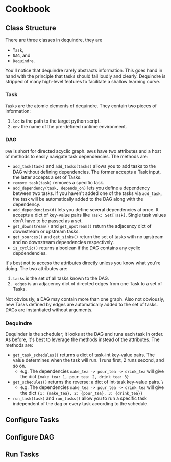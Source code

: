 
# Cookbook

## Class Structure

There are three classes in dequindre, they are

- `Task`,  
- `DAG`, and  
- `Dequindre`.

You'll notice that dequindre rarely abstracts information. This goes hand in hand with the principle that tasks should fail loudly and clearly. Dequindre is stripped of many high-level features to facilitate a shallow learning curve.  

### Task

`Task`s are the atomic elements of dequindre. They contain two pieces of information:

1. `loc` is the path to the target python script.
1. `env` the name of the pre-defined runtime environment.

### DAG

`DAG` is short for directed acyclic graph. `DAG`s have two attributes and a host of methods to easily navigate task dependencies. The methods are:

- `add_task(task)` and `add_tasks(tasks)` allows you to add tasks to the DAG without defining dependencies. The former accepts a Task input, the latter accepts a set of Tasks.  
- `remove_task(task)` removes a specific task.
- `add_dependency(task, depends_on)` lets you define a dependency between two tasks. If you haven't added one of the tasks via `add_task`, the task will be automatically added to the DAG along with the dependency. 
- `add_dependencies(d)` lets you define several dependencies at once. It accepts a dict of key-value pairs like `Task: Set[Task]`. Single task values don't have to be passed as a set.
- `get_downstream()` and `get_upstream()` return the adjacency dict of downstream or upstream tasks.
- `get_sources()` and `get_sinks()` return the set of tasks with no upstream and no downstream dependencies respectively.  
- `is_cyclic()` returns a boolean if the DAG contains any cyclic depdendencies.

It's best not to access the attributes directly unless you know what you're doing. The two attributes are:

1. `tasks` is the set of all tasks known to the DAG.
2. `_edges` is an adjacency dict of directed edges from one Task to a set of Tasks.

Not obviously, a DAG may contain more than one graph. Also not obviously, new Tasks defined by edges are automatically added to the set of tasks. DAGs are instantiated without arguments.

### Dequindre

Dequinder is the scheduler; it looks at the DAG and runs each task in order. As before, it's best to leverage the methods instead of the attributes. The methods are:

- `get_task_schedules()` returns a dict of task-int key-value pairs. The value determines when the task will run. 1 runs first, 2 runs second, and so on.  
  - e.g. The dependencies `make_tea -> pour_tea -> drink_tea` will give the dict `{make_tea: 1, pour_tea: 2, drink_tea: 3}`
- `get_schedules()` returns the reverse: a dict of int-task key-value pairs. \
  - e.g. The dependencies `make_tea -> pour_tea -> drink_tea` will give the dict `{1: {make_tea}, 2: {pour_tea}, 3: {drink_tea}}`
- `run_task(task)` and `run_tasks()` allow you to run a specific task independent of the dag or every task according to the schedule.

## Configure Tasks

## Configure DAG

## Run Tasks
